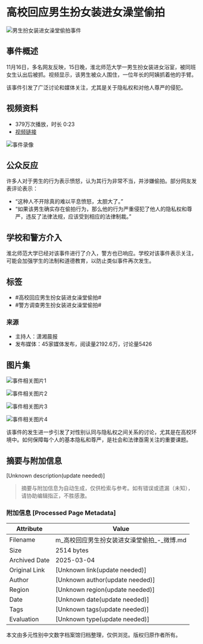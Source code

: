 # 高校回应男生扮女装进女澡堂偷拍

![男生扮女装进女澡堂偷拍事件](https://wx2.sinaimg.cn/large/001O24LNly8hvo9s48eahj6097097gls02.jpg)

## 事件概述

11月16日，多名网友反映，15日晚，淮北师范大学一男生扮女装进女浴室，被同班女生认出后被抓。视频显示，该男生被众人围住，一位年长的阿姨抓着他的手臂。

该事件引发了广泛讨论和媒体关注，尤其是关于隐私权和对他人尊严的侵犯。

## 视频资料

- 379万次播放，时长 0:23
- [视频链接](https://video.weibo.com/show?fid=1034:5101415136428095)

![事件录像](https://wx3.sinaimg.cn/orj480/001O24LNly1hvo9pdgzswj60u01hcq6k02.jpg)

## 公众反应

许多人对于男生的行为表示愤怒，认为其行为非常不当，并涉嫌偷拍。部分网友发表评论表示：

- “这种人不开除真的难以平息愤怒，太胆大了。”
- “如果该男生确实存在偷拍行为，那么他的行为严重侵犯了他人的隐私权和尊严，违反了法律法规，应该受到相应的法律制裁。”

## 学校和警方介入

淮北师范大学已经对该事件进行了介入，警方也已响应。学校对该事件表示关注，可能会加强学生的法制和道德教育，以防止类似事件再次发生。

## 标签

- #高校回应男生扮女装进女澡堂偷拍#
- #警方调查男生扮女装进女澡堂偷拍#

### 来源

- 主持人：潇湘晨报
- 发布媒体：45家媒体发布，阅读量2192.6万，讨论量5426

## 图片集

![事件相关图片1](https://wx3.sinaimg.cn/orj480/008xyPtBly1hvoal2o2xdj30mh0u0760.jpg)

![事件相关图片2](https://wx2.sinaimg.cn/orj480/008gE3ssly1hvo2w3u07ij30u0140tm7.jpg)

![事件相关图片3](https://wx1.sinaimg.cn/orj480/005zeBIEly1hvp1mnar7qj30u01hc782.jpg)

![事件相关图片4](https://wx3.sinaimg.cn/orj480/a6ded45cgy1hvodu51m3hj20mh0u0tba.jpg)

该事件的发生进一步引发了对性别认同与隐私权之间关系的讨论，尤其是在高校环境中。如何保障每个人的基本隐私和尊严，是社会和法律亟需关注的重要课题。
<!-- tcd_original_link https://m.weibo.cn/search?containerid=231522type%3D1%26q%3D%23%E9%AB%98%E6%A0%A1%E5%9B%9E%E5%BA%94%E7%94%B7%E7%94%9F%E6%89%AE%E5%A5%B3%E8%A3%85%E8%BF%9B%E5%A5%B3%E6%BE%A1%E5%A0%82%E5%81%B7%E6%8B%8D%23&luicode=10000360&lfid=qq_browser_resou&extparam=c_type%3D36%26third_source_type%3Dchannelreplaceop&wm=90207_90002&launchid=10000360-qq_browser_resou -->


## 摘要与附加信息

<!-- tcd_abstract -->
[Unknown description(update needed)]
<!-- tcd_abstract_end -->

> 摘要与附加信息为自动生成，仅供检索与参考。如有错误或遗漏（未知），请协助编辑指正，不胜感激。

### 附加信息 [Processed Page Metadata]

| Attribute       | Value                                  |
|-----------------|----------------------------------------|
| Filename        | m_高校回应男生扮女装进女澡堂偷拍_-_微博.md                             |
| Size            | 2514 bytes                           |
| Archived Date   | 2025-03-04                             |
| Original Link   | [Unknown link(update needed)]                       |
| Author          | [Unknown author(update needed)]                               |
| Region          | [Unknown region(update needed)]                               |
| Date            | [Unknown date(update needed)]                                 |
| Tags            | [Unknown tags(update needed)]                                 |
| Evaluation            | [Unknown type(update needed)]                                 |
<!-- tcd_table_end -->

本文由多元性别中文数字档案馆归档整理，仅供浏览。版权归原作者所有。
